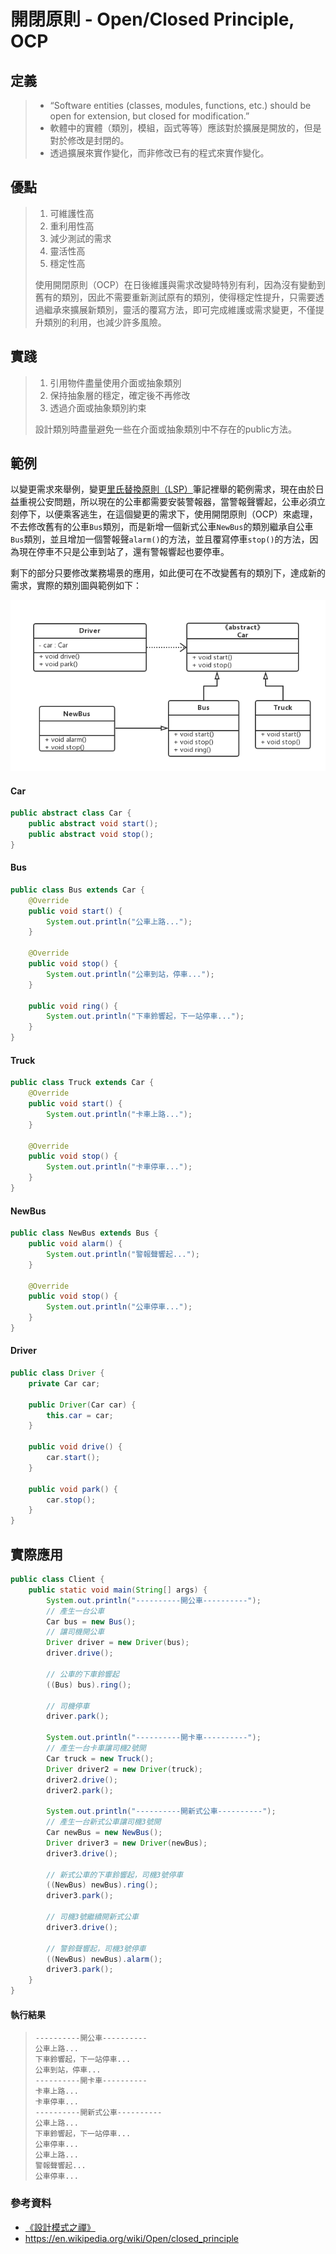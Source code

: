 # 開閉原則 - Open/Closed Principle, OCP
## 定義
> - “Software entities (classes, modules, functions, etc.) should be open for extension, but closed for modification.”
> - 軟體中的實體（類別，模組，函式等等）應該對於擴展是開放的，但是對於修改是封閉的。
> - 透過擴展來實作變化，而非修改已有的程式來實作變化。

## 優點
> 1. 可維護性高
> 2. 重利用性高
> 3. 減少測試的需求
> 4. 靈活性高
> 5. 穩定性高
> 
> 使用開閉原則（OCP）在日後維護與需求改變時特別有利，因為沒有變動到舊有的類別，因此不需要重新測試原有的類別，使得穩定性提升，只需要透過繼承來擴展新類別，靈活的覆寫方法，即可完成維護或需求變更，不僅提升類別的利用，也減少許多風險。

## 實踐
> 1. 引用物件盡量使用介面或抽象類別
> 2. 保持抽象層的穩定，確定後不再修改
> 3. 透過介面或抽象類別約束
> 
> 設計類別時盡量避免一些在介面或抽象類別中不存在的public方法。

## 範例
以變更需求來舉例，變更[里氏替換原則（LSP）](https://github.com/kaiwen180509/Design-Pattern-Practice/blob/master/SOLID/LiskovSubstitutionPrinciple/Notes.md "里氏替換原則（LSP）")筆記裡舉的範例需求，現在由於日益重視公安問題，所以現在的公車都需要安裝警報器，當警報聲響起，公車必須立刻停下，以便乘客逃生，在這個變更的需求下，使用開閉原則（OCP）來處理，不去修改舊有的公車`Bus`類別，而是新增一個新式公車`NewBus`的類別繼承自公車`Bus`類別，並且增加一個警報聲`alarm()`的方法，並且覆寫停車`stop()`的方法，因為現在停車不只是公車到站了，還有警報響起也要停車。

剩下的部分只要修改業務場景的應用，如此便可在不改變舊有的類別下，達成新的需求，實際的類別圖與範例如下：

![image](https://raw.githubusercontent.com/kaiwen180509/Design-Pattern-Practice/master/SOLID/Picture/OCPClassPicture.png)

#### Car
```java
public abstract class Car {
    public abstract void start();
    public abstract void stop();
}
```
#### Bus
```java
public class Bus extends Car {
    @Override
    public void start() {
        System.out.println("公車上路...");
    }

    @Override
    public void stop() {
        System.out.println("公車到站，停車...");
    }

    public void ring() {
        System.out.println("下車鈴響起，下一站停車...");
    }
}
```
#### Truck
```java
public class Truck extends Car {
    @Override
    public void start() {
        System.out.println("卡車上路...");
    }

    @Override
    public void stop() {
        System.out.println("卡車停車...");
    }
}
```
#### NewBus
```java
public class NewBus extends Bus {
    public void alarm() {
        System.out.println("警報聲響起...");
    }

    @Override
    public void stop() {
        System.out.println("公車停車...");
    }
}
```
#### Driver
```java
public class Driver {
    private Car car;

    public Driver(Car car) {
        this.car = car;
    }

    public void drive() {
        car.start();
    }

    public void park() {
        car.stop();
    }
}
```

## 實際應用
```java
public class Client {
    public static void main(String[] args) {
        System.out.println("----------開公車----------");
        // 產生一台公車
        Car bus = new Bus();
        // 讓司機開公車
        Driver driver = new Driver(bus);
        driver.drive();

        // 公車的下車鈴響起
        ((Bus) bus).ring();

        // 司機停車
        driver.park();

        System.out.println("----------開卡車----------");
        // 產生一台卡車讓司機2號開
        Car truck = new Truck();
        Driver driver2 = new Driver(truck);
        driver2.drive();
        driver2.park();

        System.out.println("----------開新式公車----------");
        // 產生一台新式公車讓司機3號開
        Car newBus = new NewBus();
        Driver driver3 = new Driver(newBus);
        driver3.drive();

        // 新式公車的下車鈴響起，司機3號停車
        ((NewBus) newBus).ring();
        driver3.park();

        // 司機3號繼續開新式公車
        driver3.drive();

        // 警鈴聲響起，司機3號停車
        ((NewBus) newBus).alarm();
        driver3.park();
    }
}
```
#### 執行結果
>     ----------開公車----------
>     公車上路...
>     下車鈴響起，下一站停車...
>     公車到站，停車...
>     ----------開卡車----------
>     卡車上路...
>     卡車停車...
>     ----------開新式公車----------
>     公車上路...
>     下車鈴響起，下一站停車...
>     公車停車...
>     公車上路...
>     警報聲響起...
>     公車停車...

### 參考資料
 - [《設計模式之禪》](http://www.books.com.tw/products/CN11096287 "《設計模式之禪》")
 - https://en.wikipedia.org/wiki/Open/closed_principle
